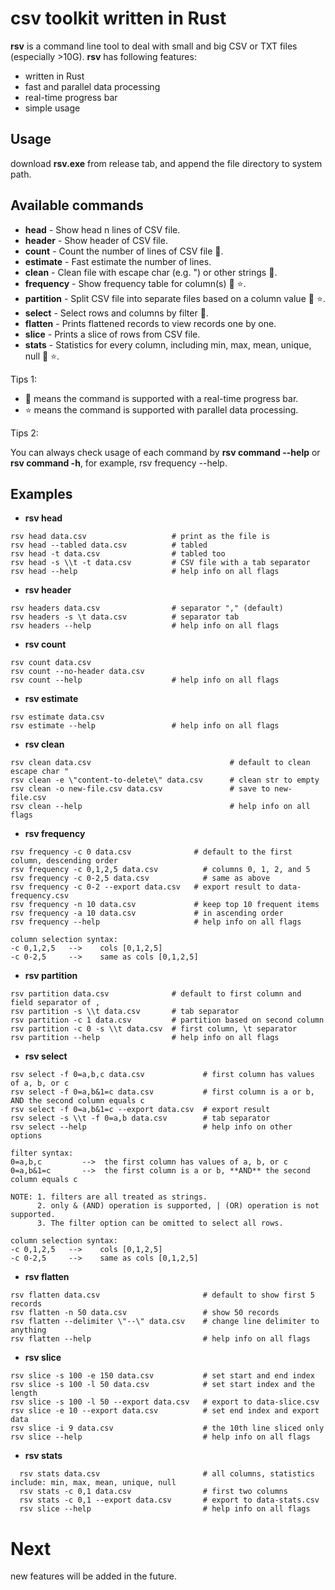 # csv toolkit written in Rust

**rsv** is a command line tool to deal with small and big CSV or TXT files (especially >10G). **rsv** has following features:

- written in Rust
- fast and parallel data processing
- real-time progress bar
- simple usage

## Usage

download **rsv.exe** from release tab, and append the file directory to system path.

## Available commands

- **head** - Show head n lines of CSV file.
- **header** - Show header of CSV file.
- **count** - Count the number of lines of CSV file :running:.
- **estimate** - Fast estimate the number of lines.
- **clean** - Clean file with escape char (e.g. ") or other strings :running:.
- **frequency** - Show frequency table for column(s) :running: :star:.
- **partition** - Split CSV file into separate files based on a column value :running: :star:.
- **select** - Select rows and columns by filter :running:.
- **flatten** - Prints flattened records to view records one by one.
- **slice** - Prints a slice of rows from CSV file.
- **stats** - Statistics for every column, including min, max, mean, unique, null :running: :star:.

Tips 1:

- :running: means the command is supported with a real-time progress bar.
- :star: means the command is supported with parallel data processing.

Tips 2:

You can always check usage of each command by **rsv command --help** or **rsv command -h**,
for example, rsv frequency --help.

## Examples

- **rsv head**

```shell
rsv head data.csv                   # print as the file is
rsv head --tabled data.csv          # tabled
rsv head -t data.csv                # tabled too
rsv head -s \\t -t data.csv         # CSV file with a tab separator
rsv head --help                     # help info on all flags
```

- **rsv header**

```shell
rsv headers data.csv                # separator "," (default)
rsv headers -s \t data.csv          # separator tab
rsv headers --help                  # help info on all flags
```

- **rsv count**

```shell
rsv count data.csv
rsv count --no-header data.csv
rsv count --help                    # help info on all flags
```

- **rsv estimate**

```shell
rsv estimate data.csv
rsv estimate --help                 # help info on all flags
```

- **rsv clean**

```shell
rsv clean data.csv                               # default to clean escape char "
rsv clean -e \"content-to-delete\" data.csv      # clean str to empty
rsv clean -o new-file.csv data.csv               # save to new-file.csv
rsv clean --help                                 # help info on all flags
```

- **rsv frequency**

```shell
rsv frequency -c 0 data.csv              # default to the first column, descending order
rsv frequency -c 0,1,2,5 data.csv          # columns 0, 1, 2, and 5
rsv frequency -c 0-2,5 data.csv            # same as above
rsv frequency -c 0-2 --export data.csv   # export result to data-frequency.csv
rsv frequency -n 10 data.csv             # keep top 10 frequent items
rsv frequency -a 10 data.csv             # in ascending order
rsv frequency --help                     # help info on all flags

column selection syntax:
-c 0,1,2,5   -->    cols [0,1,2,5]
-c 0-2,5     -->    same as cols [0,1,2,5]
```

- **rsv partition**

```shell
rsv partition data.csv              # default to first column and field separator of ,
rsv partition -s \\t data.csv       # tab separator
rsv partition -c 1 data.csv         # partition based on second column
rsv partition -c 0 -s \\t data.csv  # first column, \t separator
rsv partition --help                # help info on all flags
```

- **rsv select**

```shell
rsv select -f 0=a,b,c data.csv             # first column has values of a, b, or c
rsv select -f 0=a,b&1=c data.csv           # first column is a or b, AND the second column equals c
rsv select -f 0=a,b&1=c --export data.csv  # export result
rsv select -s \\t -f 0=a,b data.csv        # tab separator
rsv select --help                          # help info on other options

filter syntax:
0=a,b,c         -->  the first column has values of a, b, or c
0=a,b&1=c       -->  the first column is a or b, **AND** the second column equals c

NOTE: 1. filters are all treated as strings.
      2. only & (AND) operation is supported, | (OR) operation is not supported.
      3. The filter option can be omitted to select all rows.

column selection syntax:
-c 0,1,2,5   -->    cols [0,1,2,5]
-c 0-2,5     -->    same as cols [0,1,2,5]
```

- **rsv flatten**

```shell
rsv flatten data.csv                       # default to show first 5 records
rsv flatten -n 50 data.csv                 # show 50 records
rsv flatten --delimiter \"--\" data.csv    # change line delimiter to anything
rsv flatten --help                         # help info on all flags
```

- **rsv slice**

```shell
rsv slice -s 100 -e 150 data.csv           # set start and end index
rsv slice -s 100 -l 50 data.csv            # set start index and the length
rsv slice -s 100 -l 50 --export data.csv   # export to data-slice.csv
rsv slice -e 10 --export data.csv          # set end index and export data
rsv slice -i 9 data.csv                    # the 10th line sliced only
rsv slice --help                           # help info on all flags
```

- **rsv stats**

```shell
  rsv stats data.csv                       # all columns, statistics include: min, max, mean, unique, null
  rsv stats -c 0,1 data.csv                # first two columns
  rsv stats -c 0,1 --export data.csv       # export to data-stats.csv
  rsv slice --help                         # help info on all flags
```

# Next

new features will be added in the future.
